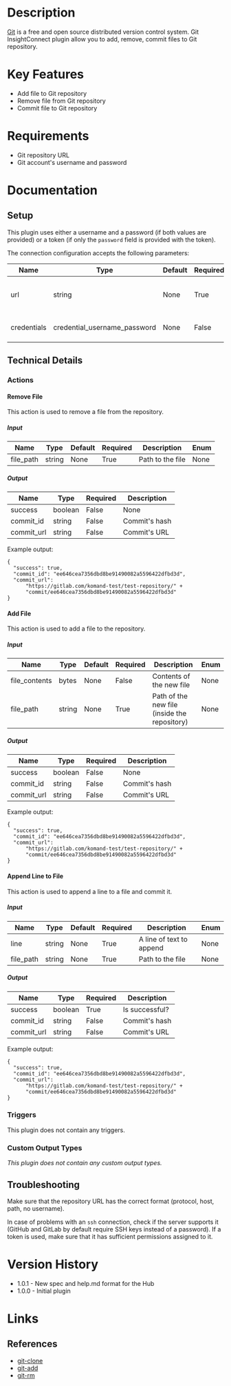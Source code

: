 # Description

[Git](https://www.git-scm.com/) is a free and open source distributed version control system.
Git InsightConnect plugin allow you to add, remove, commit files to Git repository.

# Key Features

* Add file to Git repository
* Remove file from Git repository
* Commit file to Git repository

# Requirements

* Git repository URL
* Git account's username and password

# Documentation

## Setup

This plugin uses either a username and a password (if both values are provided) or a token (if only the `password` field is provided with the token).

The connection configuration accepts the following parameters:

|Name|Type|Default|Required|Description|Enum|
|----|----|-------|--------|-----------|----|
|url|string|None|True|Git repository URL (e.g ssh\://myrepo.com/path/to/repo.git/; only SSH and HTTP/HTTPS protocols are supported)|None|
|credentials|credential_username_password|None|False|Git username (if empty, 'x-auth-token' is used and 'password' field is considered an access token)|None|

## Technical Details

### Actions

#### Remove File

This action is used to remove a file from the repository.

##### Input

|Name|Type|Default|Required|Description|Enum|
|----|----|-------|--------|-----------|----|
|file_path|string|None|True|Path to the file|None|

##### Output

|Name|Type|Required|Description|
|----|----|--------|-----------|
|success|boolean|False|None|
|commit_id|string|False|Commit's hash|
|commit_url|string|False|Commit's URL|

Example output:

```
{
  "success": true,
  "commit_id": "ee646cea7356dbd8be91490082a5596422dfbd3d",
  "commit_url":
      "https://gitlab.com/komand-test/test-repository/" +
      "commit/ee646cea7356dbd8be91490082a5596422dfbd3d"
}
```

#### Add File

This action is used to add a file to the repository.

##### Input

|Name|Type|Default|Required|Description|Enum|
|----|----|-------|--------|-----------|----|
|file_contents|bytes|None|False|Contents of the new file|None|
|file_path|string|None|True|Path of the new file (inside the repository)|None|

##### Output

|Name|Type|Required|Description|
|----|----|--------|-----------|
|success|boolean|False|None|
|commit_id|string|False|Commit's hash|
|commit_url|string|False|Commit's URL|

Example output:

```
{
  "success": true,
  "commit_id": "ee646cea7356dbd8be91490082a5596422dfbd3d",
  "commit_url":
      "https://gitlab.com/komand-test/test-repository/" +
      "commit/ee646cea7356dbd8be91490082a5596422dfbd3d"
}
```

#### Append Line to File

This action is used to append a line to a file and commit it.

##### Input

|Name|Type|Default|Required|Description|Enum|
|----|----|-------|--------|-----------|----|
|line|string|None|True|A line of text to append|None|
|file_path|string|None|True|Path to the file|None|

##### Output

|Name|Type|Required|Description|
|----|----|--------|-----------|
|success|boolean|True|Is successful?|
|commit_id|string|False|Commit's hash|
|commit_url|string|False|Commit's URL|

Example output:

```
{
  "success": true,
  "commit_id": "ee646cea7356dbd8be91490082a5596422dfbd3d",
  "commit_url":
      "https://gitlab.com/komand-test/test-repository/" +
      "commit/ee646cea7356dbd8be91490082a5596422dfbd3d"
}
```

### Triggers

This plugin does not contain any triggers.

### Custom Output Types

_This plugin does not contain any custom output types._

## Troubleshooting

Make sure that the repository URL has the correct format (protocol, host, path, no username).

In case of problems with an `ssh` connection, check if the server supports it (GitHub and GitLab by default require SSH keys instead of a password).
If a token is used, make sure that it has sufficient permissions assigned to it.

# Version History

* 1.0.1 - New spec and help.md format for the Hub
* 1.0.0 - Initial plugin

# Links

## References

* [git-clone](https://www.git-scm.com/docs/git-clone)
* [git-add](https://www.git-scm.com/docs/git-add)
* [git-rm](https://www.git-scm.com/docs/git-rm)

